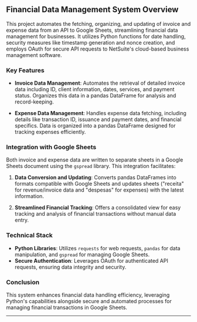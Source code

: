 
## Financial Data Management System Overview

This project automates the fetching, organizing, and updating of invoice and expense data from an API to Google Sheets, streamlining financial data management for businesses. It utilizes Python functions for date handling, security measures like timestamp generation and nonce creation, and employs OAuth for secure API requests to NetSuite's cloud-based business management software.

### Key Features

- **Invoice Data Management**: Automates the retrieval of detailed invoice data including ID, client information, dates, services, and payment status. Organizes this data in a pandas DataFrame for analysis and record-keeping.

- **Expense Data Management**: Handles expense data fetching, including details like transaction ID, issuance and payment dates, and financial specifics. Data is organized into a pandas DataFrame designed for tracking expenses efficiently.

### Integration with Google Sheets

Both invoice and expense data are written to separate sheets in a Google Sheets document using the `gspread` library. This integration facilitates:

1. **Data Conversion and Updating**: Converts pandas DataFrames into formats compatible with Google Sheets and updates sheets ("receita" for revenue/invoice data and "despesas" for expenses) with the latest information.

2. **Streamlined Financial Tracking**: Offers a consolidated view for easy tracking and analysis of financial transactions without manual data entry.

### Technical Stack

- **Python Libraries**: Utilizes `requests` for web requests, `pandas` for data manipulation, and `gspread` for managing Google Sheets.
- **Secure Authentication**: Leverages OAuth for authenticated API requests, ensuring data integrity and security.

### Conclusion

This system enhances financial data handling efficiency, leveraging Python's capabilities alongside secure and automated processes for managing financial transactions in Google Sheets.

---
